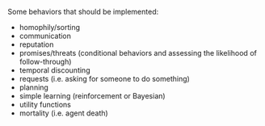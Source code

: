 Some behaviors that should be implemented:

- homophily/sorting
- communication
- reputation
- promises/threats (conditional behaviors and assessing the likelihood of follow-through)
- temporal discounting
- requests (i.e. asking for someone to do something)
- planning
- simple learning (reinforcement or Bayesian)
- utility functions
- mortality (i.e. agent death)

